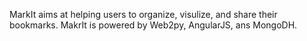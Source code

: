MarkIt aims at helping users to organize, visulize, and share their bookmarks.
MakrIt is powered by Web2py, AngularJS, ans MongoDH.
